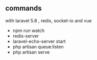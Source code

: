
## commands

with laravel 5.8 , redis, socket-io and vue

- npm run watch
- redis-server
- laravel-echo-server start
- php artisan queue:listen
- php artisan serve
